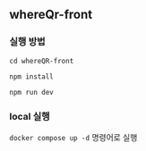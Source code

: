 ## whereQr-front 

### 실행 방법

`cd whereQR-front`

`npm install`

`npm run dev`

### local 실행

`docker compose up -d` 명령어로 실행